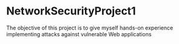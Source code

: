 # NetworkSecurityProject1
The objective of this project is to give myself hands-on experience implementing attacks against vulnerable Web applications
